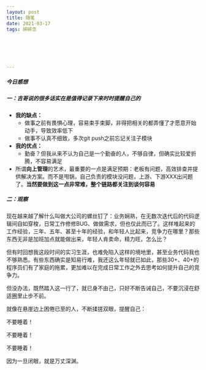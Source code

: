 ```yaml
---
layout: post
title: 随笔
date: 2021-03-17
tags: 碎碎念  






---
```


#####  今日感想



##### 一：吉哥说的很多话实在是值得记录下来时时提醒自己的

- **我的缺点：**
  - 做事之前有畏惧心理，容易束手束脚，非得把相关的都弄懂了才愿意开始动手，导致效率低下
  - 做事不认真不细致，多次git push之前忘记关注子模块
- **我的优点：**
  - 勤奋？但我从来不认为自己是一个勤奋的人，不够自律，但确实比较爱折腾，不容易满足
- 所谓**向上管理**的艺术，最重要的一点是满足预期：老板有问题，高效排查并提供解决方案。而不是甩锅，自己负责的模块没问题，上游、下游XXX出问题了。**当然要做到这一点非常难，整个链路都关注到谈何容易**



##### 二：观察

现在越来越了解什么叫做大公司的螺丝钉了：业务娴熟，在无数次迭代后的代码逻辑间自如穿梭，日常工作修修BUG、做做需求，但也仅此而已了。这样堆起来的工作经验，三年、五年、甚至十年的经验，和年轻人比起来，竞争力在哪里？那些东西无非是加班加点就能做出来，年轻人肯卖命，精力旺，怎么比？



但有时回想我这段时间的实习生涯，也难免陷入这样的境地里，甚至业务代码我也不够熟悉。有些东西确实是知易行难，我还这么年轻就已如此，那些30+、40+的程序员们有了家庭的拖累，更加难以在完成日常工作之外去思考如何提升自己的竞争力。



但没办法，既然踏入这一行了，就已身不由己，只好不断告诫自己，不要沉浸在舒适圈里止步不前。

就像在悬崖边上困倦已至的人，不断揉搓双眼，提醒自己：

不要睡着！

不要睡着！

不要睡着！

因为一旦闭眼，就是万丈深渊。